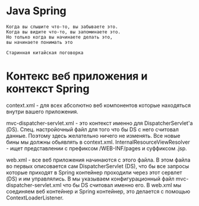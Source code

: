 Java Spring
===============================
    Когда вы слышите что-то, вы забываете это.
    Когда вы видите что-то, вы запоминаете это.
    Но только когда вы начинаете делать это,
    вы начинаете понимать это

    Старинная китайская поговорка

Контекс веб приложения и контекст Spring
===============
context.xml - для всех абсолютно веб компонентов которые находяться внутри вашего приложения. 

mvc-dispatcher-servlet.xml - это контекст именно для DispatcherServlet'а (DS). Спец. настройочный файл для того что бы DS с него считовал данные. Поэтому здесь желательно ничего не изменять. Все новые бины мы должны обьявлять в context.xml.
InternalResourceViewResolver - ищет представлении с префиксом /WEB-INF/pages и суффиксом .jsp.

web.xml - все веб приложения начинаются с этого файла. В этом файла во первых описовается сам DispatcherServlet (DS), что бы все запросы которые приходят в Spring контейнер проходили через этот сервлет (DS) и им управлялись. В <init-param> мы указываем конфигурационный файл mvc-dispatcher-servlet.xml что бы DS считовал именно его. В web.xml мы соединяем веб контейнер и Spring контейнер, это делается с помощью ContextLoaderListener.


